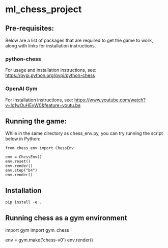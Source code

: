 # ml_chess_project

## Pre-requisites:
Below are a list of packages that are required to get the game to work, along with links for installation instructions.

### python-chess
For usage and installation instructions, see: https://pypi.python.org/pypi/python-chess

### OpenAI Gym
For installation instructions, see: https://www.youtube.com/watch?v=Io1wOuHEyW0&feature=youtu.be

## Running the game:
While in the same directory as chess_env.py, you can try running the script below in Python:

```
from chess_env import ChessEnv

env = ChessEnv()
env.reset()
env.render()
env.step("b4")
env.render()
```

## Installation

```
pip install -e .
```

## Running chess as a gym environment
import gym
import gym_chess

env = gym.make('chess-v0')
env.render()
